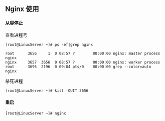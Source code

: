 ## Nginx 使用

#### 从容停止

查看进程号

```
[root@LinuxServer ~]# ps -ef|grep nginx

root      3656     1  0 08:57 ?        00:00:00 nginx: master process nginx
nginx     3657  3656  0 08:57 ?        00:00:00 nginx: worker process
root      3695  2196  0 09:04 pts/0    00:00:00 grep --color=auto nginx
```

杀死进程

```
[root@LinuxServer ~]# kill -QUIT 3656
```

#### 重启

```
[root@LinuxServer ~]# nginx
```

